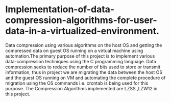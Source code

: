 # Implementation-of-data-compression-algorithms-for-user-data-in-a-virtualized-environment.
Data compression using various algorithms on the host OS and getting the compressed data on guest OS running on a virtual machine using automation.The primary purpose of this project is to implement various data-compression techniques using the C programming language. Data compression seeks to reduce the number of bits used to store or transmit information, thus in project we are migrating the data between the host OS and the guest OS running on VM and automating the complete procedure of migration using the OS commands i.e. crontab is being used for this purpose. 
The Compression Algorithms implemented are LZSS ,LZW12 in this project.

